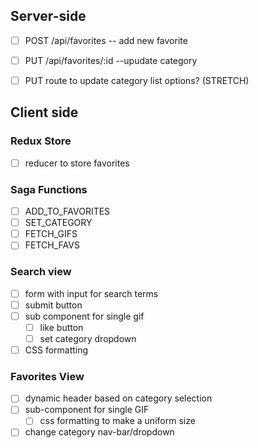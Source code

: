 ## Server-side

- [ ]  POST /api/favorites -- add new favorite

- [ ] PUT /api/favorites/:id --upudate category

- [ ]  PUT route to update category list options? (STRETCH)

## Client side
### Redux Store
- [ ] reducer to store favorites 
### Saga Functions
- [ ] ADD_TO_FAVORITES
- [ ] SET_CATEGORY
- [ ] FETCH_GIFS
- [ ] FETCH_FAVS

### Search view
- [ ] form with input for search terms
- [ ] submit button
- [ ] sub component for single gif
	- [ ] like button
	- [ ] set category dropdown
- [ ] CSS formatting
### Favorites View
- [ ] dynamic header based on category selection
- [ ] sub-component for single GIF
	- [ ] css formatting to make a uniform size
- [ ] change category nav-bar/dropdown